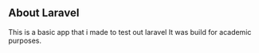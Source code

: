 

## About Laravel

This is a basic app that i made to test out laravel It was build for academic purposes.